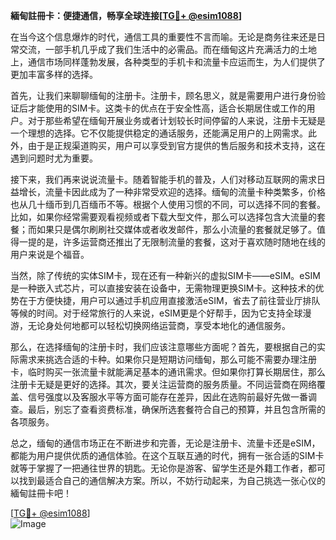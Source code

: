 **緬甸註冊卡：便捷通信，畅享全球连接[[TG💪+ @esim1088](https://t.me/s/esim1088)]**

在当今这个信息爆炸的时代，通信工具的重要性不言而喻。无论是商务往来还是日常交流，一部手机几乎成了我们生活中的必需品。而在缅甸这片充满活力的土地上，通信市场同样蓬勃发展，各种类型的手机卡和流量卡应运而生，为人们提供了更加丰富多样的选择。

首先，让我们来聊聊缅甸的注册卡。注册卡，顾名思义，就是需要用户进行身份验证后才能使用的SIM卡。这类卡的优点在于安全性高，适合长期居住或工作的用户。对于那些希望在缅甸开展业务或者计划较长时间停留的人来说，注册卡无疑是一个理想的选择。它不仅能提供稳定的通话服务，还能满足用户的上网需求。此外，由于是正规渠道购买，用户可以享受到官方提供的售后服务和技术支持，这在遇到问题时尤为重要。

接下来，我们再来说说流量卡。随着智能手机的普及，人们对移动互联网的需求日益增长，流量卡因此成为了一种非常受欢迎的选择。缅甸的流量卡种类繁多，价格也从几十缅币到几百缅币不等。根据个人使用习惯的不同，可以选择不同的套餐。比如，如果你经常需要观看视频或者下载大型文件，那么可以选择包含大流量的套餐；而如果只是偶尔刷刷社交媒体或者收发邮件，那么小流量的套餐就足够了。值得一提的是，许多运营商还推出了无限制流量的套餐，这对于喜欢随时随地在线的用户来说是个福音。

当然，除了传统的实体SIM卡，现在还有一种新兴的虚拟SIM卡——eSIM。eSIM是一种嵌入式芯片，可以直接安装在设备中，无需物理更换SIM卡。这种技术的优势在于方便快捷，用户可以通过手机应用直接激活eSIM，省去了前往营业厅排队等候的时间。对于经常旅行的人来说，eSIM更是个好帮手，因为它支持全球漫游，无论身处何地都可以轻松切换网络运营商，享受本地化的通信服务。

那么，在选择缅甸的注册卡时，我们应该注意哪些方面呢？首先，要根据自己的实际需求来挑选合适的卡种。如果你只是短期访问缅甸，那么可能不需要办理注册卡，临时购买一张流量卡就能满足基本的通讯需求。但如果你打算长期居住，那么注册卡无疑是更好的选择。其次，要关注运营商的服务质量。不同运营商在网络覆盖、信号强度以及客服水平等方面可能存在差异，因此在选购前最好先做一番调查。最后，别忘了查看资费标准，确保所选套餐符合自己的预算，并且包含所需的各项服务。

总之，缅甸的通信市场正在不断进步和完善，无论是注册卡、流量卡还是eSIM，都能为用户提供优质的通信体验。在这个互联互通的时代，拥有一张合适的SIM卡就等于掌握了一把通往世界的钥匙。无论你是游客、留学生还是外籍工作者，都可以找到最适合自己的通信解决方案。所以，不妨行动起来，为自己挑选一张心仪的緬甸註冊卡吧！

[[TG💪+ @esim1088](https://t.me/s/esim1088)]  
![Image](https://i.postimg.cc/4NQfJmqS/Snipaste-2025-05-13-00-14-12.png)